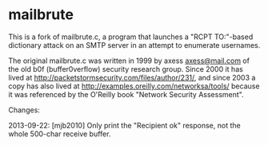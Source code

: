 mailbrute
=========

This is a fork of mailbrute.c, a program that launches a "RCPT TO:"-based dictionary attack on an SMTP server in an attempt to enumerate usernames.

The original mailbrute.c was written in 1999 by axess <axess@mail.com> of the old b0f (buffer0verflow) security research group. Since 2000 it has lived at <http://packetstormsecurity.com/files/author/231/>, and since 2003 a copy has also lived at <http://examples.oreilly.com/networksa/tools/> because it was referenced by the O'Reilly book "Network Security Assessment".

Changes:

  2013-09-22: [mjb2010] Only print the "Recipient ok" response, not the whole 500-char receive buffer.
